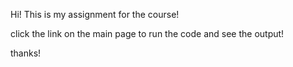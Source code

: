 Hi! This is my assignment for the course!

click the link on the main page to run the code and see the output!

thanks!
